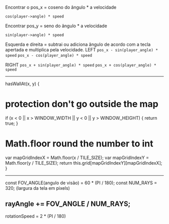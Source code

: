 Encontrar o pos_x = coseno do ângulo \* a velocidade

`cos(player->angle) * speed`

Encontrar pos_y = seno do ângulo \* a velocidade

`sin(player->angle) * speed`

Esquerda e direita = subtrai ou adiciona ângulo de acordo com a tecla apertada e multiplica pela velocidade.
LEFT
`pos_x - sin(player_angle) * speed`
`pos_x - cos(player_angle) * speed`

RIGHT
`pos_x + sin(player_angle) * speed`
`pos_x + cos(player_angle) * speed`

------------------------------------
hasWallAt(x, y) {
# protection don't go outside the map
if (x < 0 || x > WINDOW_WIDTH || y < 0 || y > WINDOW_HEIGHT) {
    return true;
}
# Math.floor round the number to int
var mapGridIndexX = Math.floor(x / TILE_SIZE);
var mapGridIndexY = Math.floor(y / TILE_SIZE);
return this.grid[mapGridIndexY][mapGridIndexX];
}

-----------------------
const FOV_ANGLE(angulo de visão) = 60 * (PI / 180);
const NUM_RAYS = 320; (largura da tela em pixels)

rayAngle += FOV_ANGLE / NUM_RAYS;
------------------------
rotationSpeed = 2 * (PI / 180)
